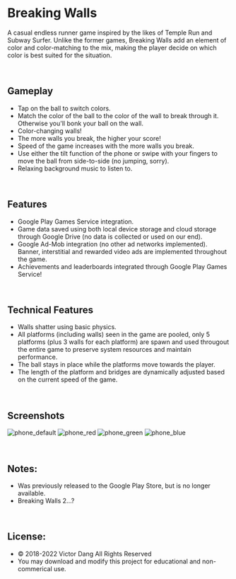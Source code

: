 # Breaking Walls
 

A casual endless runner game inspired by the likes of Temple Run and Subway Surfer. Unlike the former games, Breaking Walls add an element of color and color-matching to the mix, making the player decide on which color is best suited for the situation.

<br>

## Gameplay
* Tap on the ball to switch colors.
* Match the color of the ball to the color of the wall to break through it. Otherwise you'll bonk your ball on the wall.
* Color-changing walls!
* The more walls you break, the higher your score!
* Speed of the game increases with the more walls you break.
* Use either the tilt function of the phone or swipe with your fingers to move the ball from side-to-side (no jumping, sorry).
* Relaxing background music to listen to.

<br>

## Features
* Google Play Games Service integration.
* Game data saved using both local device storage and cloud storage through Google Drive (no data is collected or used on our end).
* Google Ad-Mob integration (no other ad networks implemented). Banner, interstitial and rewarded video ads are implemented throughout the game.
* Achievements and leaderboards integrated through Google Play Games Service!

<br>

## Technical Features
* Walls shatter using basic physics.
* All platforms (including walls) seen in the game are pooled, only 5 platforms (plus 3 walls for each platform) are spawn and used througout the entire game to preserve system resources and maintain performance.
* The ball stays in place while the platforms move towards the player.
* The length of the platform and bridges are dynamically adjusted based on the current speed of the game.


<br>

## Screenshots
![phone_default](./Screenshots/Phone_Default.jpg)
![phone_red](./Screenshots/Phone_Red.jpg)
![phone_green](./Screenshots/Phone_Green.jpg)
![phone_blue](./Screenshots/Phone_Blue.jpg)


<br>

## Notes:
* Was previously released to the Google Play Store, but is no longer available.
* Breaking Walls 2...?

<br>

## License:
* © 2018-2022 Victor Dang All Rights Reserved
* You may download and modify this project for educational and non-commerical use.
